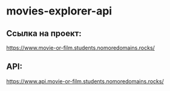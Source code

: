 # movies-explorer-api

## Ссылка на проект:
https://www.movie-or-film.students.nomoredomains.rocks/

## API:
https://www.api.movie-or-film.students.nomoredomains.rocks/
